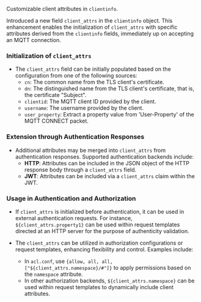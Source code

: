 Customizable client attributes in `clientinfo`.

Introduced a new field `client_attrs` in the `clientinfo` object.
This enhancement enables the initialization of `client_attrs` with specific
attributes derived from the `clientinfo` fields, immediately up on accepting
an MQTT connection.

### Initialization of `client_attrs`

- The `client_attrs` field can be initially populated based on the configuration from one of the
  following sources:
  - `cn`: The common name from the TLS client's certificate.
  - `dn`: The distinguished name from the TLS client's certificate, that is, the certificate "Subject".
  - `clientid`: The MQTT client ID provided by the client.
  - `username`: The username provided by the client.
  - `user_property`: Extract a property value from 'User-Property' of the MQTT CONNECT packet.

### Extension through Authentication Responses

- Additional attributes may be merged into `client_attrs` from authentication responses. Supported
  authentication backends include:
  - **HTTP**: Attributes can be included in the JSON object of the HTTP response body through a
    `client_attrs` field.
  - **JWT**: Attributes can be included via a `client_attrs` claim within the JWT.

### Usage in Authentication and Authorization

- If `client_attrs` is initialized before authentication, it can be used in external authentication
  requests. For instance, `${client_attrs.property1}` can be used within request templates
  directed at an HTTP server for the purpose of authenticity validation.

- The `client_attrs` can be utilized in authorization configurations or request templates, enhancing
  flexibility and control. Examples include:
  - In `acl.conf`, use `{allow, all, all, ["${client_attrs.namespace}/#"]}` to apply permissions
    based on the `namespace` attribute.
  - In other authorization backends, `${client_attrs.namespace}` can be used within request templates
    to dynamically include client attributes.
